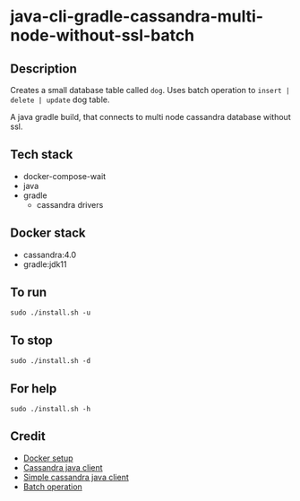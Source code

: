 # java-cli-gradle-cassandra-multi-node-without-ssl-batch

## Description
Creates a small database table
called `dog`. Uses batch operation to `insert | delete | update` dog table.

A java gradle build, that connects to multi node
cassandra database without ssl.

## Tech stack
- docker-compose-wait
- java
- gradle
  - cassandra drivers

## Docker stack
- cassandra:4.0
- gradle:jdk11

## To run
`sudo ./install.sh -u`

## To stop
`sudo ./install.sh -d`

## For help
`sudo ./install.sh -h`

## Credit
- [Docker setup](https://2much2learn.com/setting-up-cassandra-with-docker/)
- [Cassandra java client](https://github.com/eugenp/tutorials/tree/master/persistence-modules/java-cassandra)
- [Simple cassandra java client](https://raw.githubusercontent.com/oscerd/cassandra-java-example/master/src/main/java/com/github/oscerd/cassandra/SimpleClient.java)
- [Batch operation](https://www.tutorialspoint.com/cassandra/cassandra_batch.htm)
